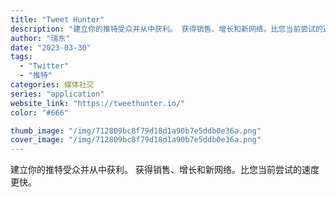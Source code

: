 ```yaml
---
title: "Tweet Hunter"
description: "建立你的推特受众并从中获利。 获得销售、增长和新网络。比您当前尝试的速度更快。 "
author: "瑞东"
date: "2023-03-30"
tags:
  - "Twitter"
  - "推特"
categories: 媒体社交
series: "application"
website_link: "https://tweethunter.io/"
color: "#666"

thumb_image: "/img/712809bc8f79d18d1a90b7e5ddb0e36a.png"
cover_image: "/img/712809bc8f79d18d1a90b7e5ddb0e36a.png"
---
```


建立你的推特受众并从中获利。 获得销售、增长和新网络。比您当前尝试的速度更快。 